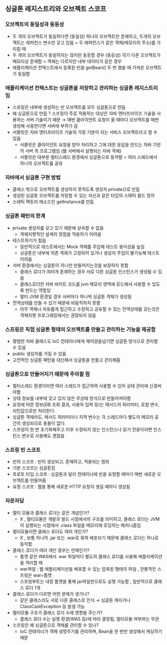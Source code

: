 ## 싱글톤 레지스트리와 오브젝트 스코프

### 오브젝트의 동일성과 동등성

- 두 개의 오브젝트가 동일하다면 (동일성) 하나의 오브젝트만 존재하고, 두개의 오브젝트는 레퍼런스 변수만 갖고 있음 = 두 레퍼런스가 같은 객체(메모리의 주소)를 가리킬 때
- 두 개의 오브젝트가 동일하지는 않지만 동등할 경우 (동등성) 각기 다른 오브젝트가 메모리상 존재함 = 객체는 다르지만 내부 데이터가 같은 경우
- 애플리케이션 컨텍스트에서 등록된 빈을 getBean() 두 번 했을 때 가져온 오브젝트가 동일함

### 애플리케이션 컨텍스트는 싱글톤을 저장하고 관리하는 싱글톤 레지스트리임

- 스프링은 내부에 생성하는 빈 오브젝트를 모두 싱글톤으로 만듬
- 왜 싱글톤으로 만듬 ? 스프링이 주로 적용하는 대상은 자바 엔터프라이즈 기술을 사용하는 서버 기술이기 때문 → 매번 클라이언트 요청이 올 때마다 오브젝트를 매번 생성해 사용한다면 서버에 부하가 감
- 서블릿은 자바 엔터프라이즈 기술의 가장 기본이 되는 서비스 오브젝트라고 할 수 있음
  - 서블릿은 클라이언트 요청을 받아 처리하고 그에 대한 응답을 만드는 자바 기반의 서버 측 프로그램임 (웹 서버에서 실행되는 자바 객체)
  - 서블릿은 대부분 멀티스레드 환경에서 싱글톤으로 동작함 = 여러 스레드에서 하나의 오브젝트를 공유

### 자바에서 싱글톤 구현 방법

- 클래스 밖으로 오브젝트를 생성하지 못하도록 생성자 private으로 만듬
- 생성된 싱글톤 오브젝트를 저장할 수 있는 자신과 같은 타입의 스태틱 필드 정의
- 스태틱 팩토리 메소드인 getInstance를 만듬

### 싱글톤 패턴의 한계

- private 생성자를 갖고 있기 때문에 상속할 수 없음
  - 객체지향적인 설계의 장점을 적용하기 어려움
- 테스트하기가 힘듬
  - 일반적으로 테스트에서는 Mock 객체를 주입해 테스트 용이성을 높임
  - 싱글톤은 내부에 의존 객체가 고정되어 있거나 생성자 주입이 불가능해 테스트 어려움
- 서버 환경에서는 싱글톤이 하나만 만들어지는것을 보장하지 못함
  - 클래스 로더가 여러개 존재하는 경우 서로 다른 싱글톤 인스턴스가 생성될 수 있음
  - 클래스로더란 자바 바이트 코드를 jvm 메모리 영역에 로드해서 사용할 수 있도록 만드는 역할임
  - 멀티 JVM 환경일 경우 서버마다 하나씩 싱글톤 객체가 생성됨
- 전역상태를 만들 수 있기 때문에 바람직하지 못함
  - 아무 객체나 자유롭게 접근하고 수정하고 공유할 수 있는 전역상태를 갖는것은 객체지향 프로그래밍에서는 권장되지 않음

### 스프링은 직접 싱글톤 형태의 오브젝트를 만들고 관리하는 기능을 제공함

- 평범한 자바 클래스도 IoC 컨테이너에게 제어권을넘기면 싱글톤 방식으로 관리할 수 있음
- public 생성자를 가질 수 있음
- 고전적인 싱글톤 패턴을 대신해서 싱글톤을 만들고 관리해줌

### 싱글톤으로 만들어지기 때문에 주의할 점

- 멀티스레드 환경이라면 여러 스레드가 접근하여 사용할 수 있어 상태 관리에 신경써야함
- 상태 정보를 내부에 갖고 있지 않은 무상태 방식으로 만들어져야함
- 요청에 따른 정보(DB 조회 결과, 사용자 입력 등)는 메서드의 파라미터, 로컬 변수, 리턴값으로만 처리한다.
- 싱글톤 객체라도, 메서드 파라미터나 지역 변수는 각 스레드마다 별도의 메모리 공간이 생성되므로 충돌이 없다.
- 스프링이 한 번 초기화해주고 이후 수정되지 않는 인스턴스나 읽기 전용이라면 인스턴스 변수로 사용해도 괜찮음

### 스프링 빈 스코프

- 빈의 스코프 : 빈이 생성되고, 존재하고, 적용되는 범위
- 기본 스코프는 싱글톤임
- 프로토 타입 스코프 : 싱글톤과 달리 컨테이너에 빈을 요청할 때마다 매번 새로운 오브젝트를 만들어줌
- 요청 스코프 : 웹을 통해 새로운 HTTP 요청이 생길 때마다 생성됨

### 자문자답

- 멀티 모듈과 클래스 로더는 같은 개념인가?
  - X , 멀티모듈은 개발과 빌드 시점에서의 구조를 의미하고, 클래스 로더는 JVM이 실행되는 시점에서 .class 파일을 메모리에 로딩하는 메커니즘임
- 멀티모듈이면 클래스 로더도 여러 개인가?
  - X , 보통 하나의 .jar 또는 .war로 묶여 배포되기 때문에 클래스 로더는 하나로 동작함
- 클래스 로더가 여러 개인 경우는 언제인가?
  - 톰캣 같은 WAS에서 .war 파일마다 별도의 클래스 로더를 사용해 애플리케이션을 격리할 때
  - war파일 : 웹 애플리케이션을 배포할 수 있는 압축된 형태의 파일 , 전통적인 스프링은 war+톰캣
  - 스프링부트는 내장 톰캣을 통해 jar파일만으로도 실행 가능함 , 일반적으로 클래스 로더 1개
- 클래스 로더가 다르면 어떤 문제가 생기나?
  - 같은 클래스라도 서로 다른 클래스로 인식 → 싱글톤 깨지거나 ClassCastException 등 발생 가능
- 멀티모듈 구조가 클래스 로더 수에 영향을 주는가?
  - 클래스 로더 수는 실행 환경(WAS 등)에 따라 결정됨, 멀티모듈 여부와는 무관
- 스프링은 왜 싱글톤으로 객체를 관리할 수 있나?
  - IoC 컨테이너가 객체 생명주기를 관리하며, Bean을 한 번만 생성해서 캐싱하기 때문

